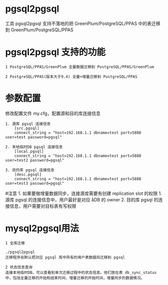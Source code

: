 # pgsql2pgsql
工具 pgsql2pgsql 支持不落地的把 GreenPlum/PostgreSQL/PPAS 中的表迁移到 GreenPlum/PostgreSQL/PPAS

# pgsql2pgsql 支持的功能

	1 PostgreSQL/PPAS/GreenPlum 全量数据迁移到 PostgreSQL/PPAS/GreenPlum

	2 PostgreSQL/PPAS(版本大于9.4) 全量+增量迁移到 PostgreSQL/PPAS

# 参数配置
修改配置文件 my.cfg，配置源和目的库连接信息

	1. 源库 pgsql 连接信息
		[src.pgsql]
		connect_string = "host=192.168.1.1 dbname=test port=5888  user=test password=pgsql"

	2. 本地临时DB pgsql 连接信息
		[local.pgsql]
		connect_string = "host=192.168.1.1 dbname=test port=5888  user=test2 password=pgsql"

	3. 目的库 pgsql 连接信息
		[desc.pgsql]
		connect_string = "host=192.168.1.1 dbname=test port=5888  user=test3 password=pgsql"


#注意
	1. 如果要做增量数据同步，连接源库需要有创建 replication slot 的权限
	1. 源库 pgsql 的连接信息中，用户最好是对应 åDB 的 owner
	2. 目的库 pgsql 的连接信息，用户需要对目标表有写权限

# mysql2pgsql用法

	
	1 全库迁移
	
	./pgsql2pgsql 
	迁移程序会默认把对应 pgsql 库中所有的用户表数据将迁移到 pgsql
	
	2 状态信息查询
	连接本地临时DB，可以查看到单次迁移过程中的状态信息。他们放在表 db_sync_status 中，包括全量迁移的开始和结束时间，增量迁移的开始时间，增量同步的数据情况。

